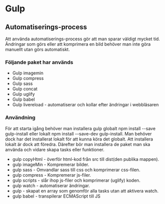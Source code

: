 # Gulp 
## Automatiserings-process
<p>Att använda automatiserings-process gör att man sparar väldigt mycket tid. 
Ändringar som görs eller att komprimera en bild behöver man inte 
göra manuellt utan görs automatiskt.</p>

### Följande paket har används
<ul> 
<li>Gulp imagemin</li> 
<li>Gulp compress</li>  
<li>Gulp sass</li>  
<li>Gulp concat</li>  
<li>Gulp uglify</li> 
<li>Gulp babel</li>
<li>Gulp livereload - automatiserar och kollar efter ändringar i webbläsaren</li> 
</ul>

### Användning
<p> För att starta igång behöver man installera gulp globalt npm install --save gulp-install 
eller lokalt npm install --save-dev gulp-install. Man behöver dock har det installerat lokalt för att 
kunna köra det globalt. Att installera lokalt är dock att föredra. Därefter bör man installera de 
paket man ska använda och vidare skapa tasks eller funktioner.</p>

<ul>
<li>gulp copyHtml - överför html-kod från src till dist(den publika mappen).</li> 
<li>gulp imageMin - Kompremerar bilder.</li> 
<li>gulp sass - Omvandlar sass till css och komprimerar css-filen.</li> 
<li>gulp compress - Kompremerar js-filer.
<li>gulp scripts - slår ihop js-filer och komprimerar (uglify) koden.</li> 
<li>gulp watch - automatiserar ändringar.</li> 
<li>gulp - skapat en array som genomför alla tasks utan att aktivera watch.</li> 
<li>gulp babel - transpilerar ECMAScript till JS</li>
</ul>

